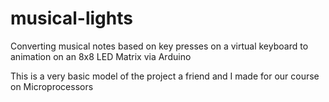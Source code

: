 # musical-lights
Converting musical notes based on key presses on a virtual keyboard to animation on an 8x8 LED Matrix via Arduino

This is a very basic model of the project a friend and I made for our course on Microprocessors
